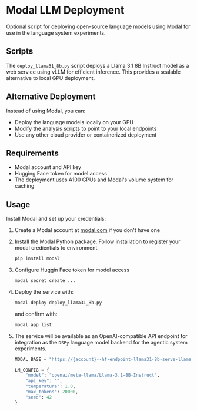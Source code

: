 # Modal LLM Deployment

Optional script for deploying open-source language models using [Modal](https://modal.com/) for use in the language system experiments.

## Scripts

The `deploy_llama31_8b.py` script deploys a Llama 3.1 8B Instruct model as a web service using vLLM for efficient inference. This provides a scalable alternative to local GPU deployment.

## Alternative Deployment

Instead of using Modal, you can:
- Deploy the language models locally on your GPU
- Modify the analysis scripts to point to your local endpoints
- Use any other cloud provider or containerized deployment

## Requirements

- Modal account and API key
- Hugging Face token for model access
- The deployment uses A100 GPUs and Modal's volume system for caching

## Usage

Install Modal and set up your credentials:

1. Create a Modal account at [modal.com](https://modal.com/) if you don't have one

2. Install the Modal Python package. Follow installation to register your modal credientials to environment.
    ```bash
    pip install modal
    ```

3. Configure Huggin Face token for model access
    ```bash
    modal secret create ...
    ```

4. Deploy the service with:
    ```bash
    modal deploy deploy_llama31_8b.py
    ```
    and confirm with:
    ```bash
    modal app list
    ```

5. The service will be available as an OpenAI-compatible API endpoint for integration as the `DSPy` language model backend for the agentic system experiments. 
    ```python
    MODAL_BASE = "https://{account}--hf-endpoint-llama31-8b-serve-llama31-8b.modal.run"

    LM_CONFIG = {
        "model": "openai/meta-llama/Llama-3.1-8B-Instruct",
        "api_key": "",
        "temperature": 1.0,
        "max_tokens": 20000,
        "seed": 42
    }
    ```
